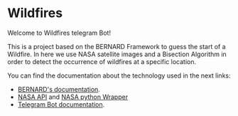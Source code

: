 # Wildfires

Welcome to Wildfires telegram Bot!

This is a project based on the BERNARD Framework to guess the start of a Wildfire. In here we use NASA satellite images and a Bisection Algorithm in order to detect the occurrence of wildfires at a specific location.

You can find the documentation about the technology used in the next links:
 - [BERNARD's documentation](https://github.com/BernardFW/bernard).
 - [NASA API](https://api.nasa.gov/) and [NASA python Wrapper](https://github.com/brendanv/nasa-api)
 - [Telegram Bot documentation](https://core.telegram.org/bots).
